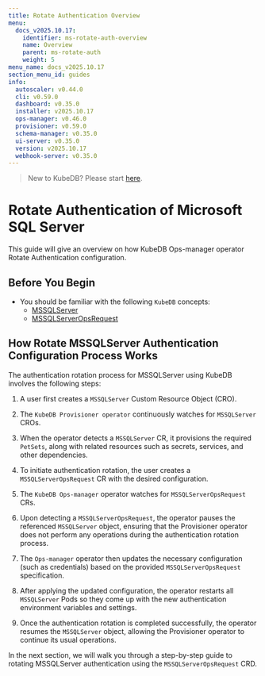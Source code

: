```yaml
---
title: Rotate Authentication Overview
menu:
  docs_v2025.10.17:
    identifier: ms-rotate-auth-overview
    name: Overview
    parent: ms-rotate-auth
    weight: 5
menu_name: docs_v2025.10.17
section_menu_id: guides
info:
  autoscaler: v0.44.0
  cli: v0.59.0
  dashboard: v0.35.0
  installer: v2025.10.17
  ops-manager: v0.46.0
  provisioner: v0.59.0
  schema-manager: v0.35.0
  ui-server: v0.35.0
  version: v2025.10.17
  webhook-server: v0.35.0
---
```


> New to KubeDB? Please start [here](/docs/v2025.10.17/README).

# Rotate Authentication of Microsoft SQL Server

This guide will give an overview on how KubeDB Ops-manager operator Rotate Authentication configuration.

## Before You Begin

- You should be familiar with the following `KubeDB` concepts:
    - [MSSQLServer](/docs/v2025.10.17/guides/mssqlserver/concepts/mssqlserver)
    - [MSSQLServerOpsRequest](/docs/v2025.10.17/guides/mssqlserver/concepts/opsrequest)

## How Rotate MSSQLServer Authentication Configuration Process Works

[//]: # (The following diagram shows how KubeDB Ops-manager operator Rotate Authentication of a `MSSQLServer`. Open the image in a new tab to see the enlarged version.)

[//]: # ()
[//]: # (<figure align="center">)

[//]: # (  <img alt="Rotate Authentication process of MSSQLServer" src="/docs/v2025.10.17/images/day-2-operation/MSSQLServer/kf-rotate-auth.svg">)

[//]: # (<figcaption align="center">Fig: Rotate Auth process of MSSQLServer</figcaption>)

[//]: # (</figure>)

The authentication rotation process for MSSQLServer using KubeDB involves the following steps:

1. A user first creates a `MSSQLServer` Custom Resource Object (CRO).

2. The `KubeDB Provisioner operator` continuously watches for `MSSQLServer` CROs.

3. When the operator detects a `MSSQLServer` CR, it provisions the required `PetSets`, along with related resources such as secrets, services, and other dependencies.

4. To initiate authentication rotation, the user creates a `MSSQLServerOpsRequest` CR with the desired configuration.

5. The `KubeDB Ops-manager` operator watches for `MSSQLServerOpsRequest` CRs.

6. Upon detecting a `MSSQLServerOpsRequest`, the operator pauses the referenced `MSSQLServer` object, ensuring that the Provisioner
   operator does not perform any operations during the authentication rotation process.

7. The `Ops-manager` operator then updates the necessary configuration (such as credentials) based on the provided `MSSQLServerOpsRequest` specification.

8. After applying the updated configuration, the operator restarts all `MSSQLServer` Pods so they come up with the new authentication environment variables and settings.

9. Once the authentication rotation is completed successfully, the operator resumes the `MSSQLServer` object, allowing the Provisioner operator to continue its usual operations.

In the next section, we will walk you through a step-by-step guide to rotating MSSQLServer authentication using the `MSSQLServerOpsRequest` CRD.
